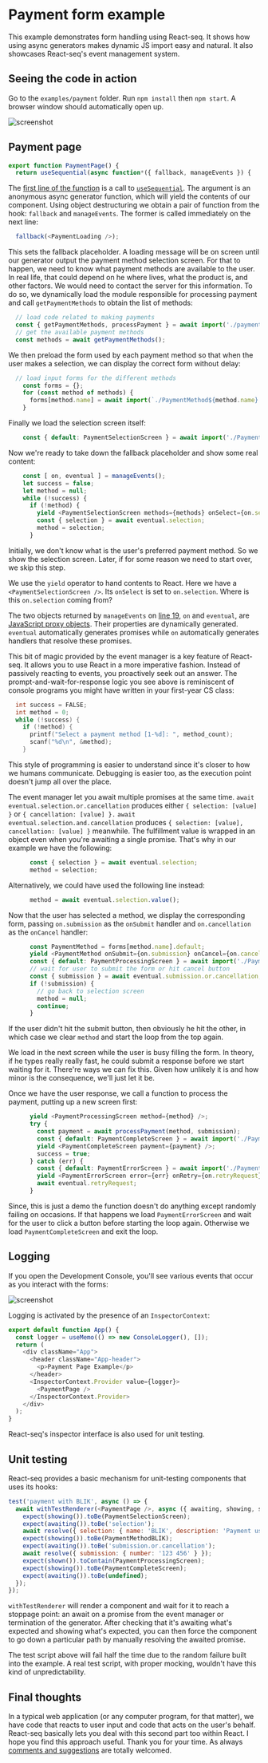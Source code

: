 # Payment form example

This example demonstrates form handling using React-seq. It shows how using async generators makes dynamic
JS import easy and natural. It also showcases React-seq's event management system.

## Seeing the code in action

Go to the `examples/payment` folder. Run `npm install` then `npm start`. A browser window should automatically
open up.

![screenshot](./img/screenshot-1.jpg)

## Payment page

```js
export function PaymentPage() {
  return useSequential(async function*({ fallback, manageEvents }) {
```

The [first line of the function](./src/PaymentPage.js#L5) is a call to
[`useSequential`](../../doc/useSequential.md). The argument is an anonymous async generator function, which will yield
the contents of our component. Using object destructuring we obtain a pair of function from the hook: `fallback` and
`manageEvents`. The former is called immediately on the next line:

```js
  fallback(<PaymentLoading />);
```

This sets the fallback placeholder. A loading message will be on screen until our generator output the payment method
selection screen. For that to happen, we need to know what payment methods are available to the user. In real life,
that could depend on he where lives, what the product is, and other factors. We would need to contact the server
for this information. To do so, we dynamically load the module responsible for processing payment and call
`getPaymentMethods` to obtain the list of methods:

```js
  // load code related to making payments
  const { getPaymentMethods, processPayment } = await import('./payment.js');
  // get the available payment methods
  const methods = await getPaymentMethods();
```

We then preload the form used by each payment method so that when the user makes a selection, we can display the correct
form without delay:

```js
  // load input forms for the different methods
    const forms = {};
    for (const method of methods) {
      forms[method.name] = await import(`./PaymentMethod${method.name}.js`);
    }
```

Finally we load the selection screen itself:

```js
    const { default: PaymentSelectionScreen } = await import('./PaymentSelectionScreen.js');
```

Now we're ready to take down the fallback placeholder and show some real content:

```js
    const [ on, eventual ] = manageEvents();
    let success = false;
    let method = null;
    while (!success) {
      if (!method) {
        yield <PaymentSelectionScreen methods={methods} onSelect={on.selection} />;
        const { selection } = await eventual.selection;
        method = selection;
      }
```

Initially, we don't know what is the user's preferred payment method. So we show the selection screen. Later, if
for some reason we need to start over, we skip this step.

We use the `yield` operator to hand contents to React. Here we have a `<PaymentSelectionScreen />`. Its `onSelect` is
set to `on.selection`. Where is this `on.selection` coming from?

The two objects returned by `manageEvents` on [line 19](./src/PaymentPage.js#L19), `on` and `eventual`, are
[JavaScript proxy objects](https://developer.mozilla.org/en-US/docs/Web/JavaScript/Reference/Global_Objects/Proxy).
Their properties are dynamically generated. `eventual` automatically generates promises while `on` automatically
generates handlers that resolve these promises.

This bit of magic provided by the event manager is a key feature of React-seq. It allows you to use React in a 
more imperative fashion. Instead of passively reacting to events, you proactively seek out an answer. The 
prompt-and-wait-for-response logic you see above is reminiscent of console programs you might have  written in 
your first-year CS class:

```c
  int success = FALSE;
  int method = 0;
  while (!success) {
    if (!method) {
      printf("Select a payment method [1-%d]: ", method_count);
      scanf("%d\n", &method);
    }
```

This style of programming is easier to understand since it's closer to how we humans communicate. Debugging is easier
too, as the execution point doesn't jump all over the place.

The event manager let you await multiple promises at the same time. `await eventual.selection.or.cancellation` 
produces either `{ selection: [value] }` or `{ cancellation: [value] }.` `await eventual.selection.and.cancellation` 
produces `{ selection: [value], cancellation: [value] }` meanwhile. The fulfillment value is wrapped in an object 
even when you're awaiting a single promise. That's why in our example we have the following:

```js
      const { selection } = await eventual.selection;
      method = selection;
```

Alternatively, we could have used the following line instead:

```js
      method = await eventual.selection.value();
```

Now that the user has selected a method, we display the corresponding form, passing `on.submission`
as the `onSubmit` handler and `on.cancellation` as the `onCancel` handler:

```js
      const PaymentMethod = forms[method.name].default;
      yield <PaymentMethod onSubmit={on.submission} onCancel={on.cancellation} />;
      const { default: PaymentProcessingScreen } = await import('./PaymentProcessingScreen.js');
      // wait for user to submit the form or hit cancel button
      const { submission } = await eventual.submission.or.cancellation;
      if (!submission) {
        // go back to selection screen
        method = null;
        continue;
      }
```

If the user didn't hit the submit button, then obviously he hit the other, in which case we clear 
`method` and start the loop from the top again.

We load in the next screen while the user is busy filling the form. In theory, if he types really really 
fast, he could submit a response before we start waiting for it. There're ways we can fix this. Given how 
unlikely it is and how minor is the consequence, we'll just let it be.

Once we have the user response, we call a function to process the payment, putting up a new screen first:

```js
      yield <PaymentProcessingScreen method={method} />;
      try {
        const payment = await processPayment(method, submission);
        const { default: PaymentCompleteScreen } = await import('./PaymentCompleteScreen.js');
        yield <PaymentCompleteScreen payment={payment} />;
        success = true;
      } catch (err) {
        const { default: PaymentErrorScreen } = await import('./PaymentErrorScreen.js');
        yield <PaymentErrorScreen error={err} onRetry={on.retryRequest} />;
        await eventual.retryRequest;
      }
```

Since, this is just a demo the function doesn't do anything except randomly failing on occasions. If that happens we
load `PaymentErrorScreen` and wait for the user to click a button before starting the loop again. Otherwise we load
`PaymentCompleteScreen` and exit the loop.

## Logging

If you open the Development Console, you'll see various events that occur as you interact with the forms:

![screenshot](./img/screenshot-2.jpg)

Logging is activated by the presence of an `InspectorContext`:

```js
export default function App() {
  const logger = useMemo(() => new ConsoleLogger(), []);
  return (
    <div className="App">
      <header className="App-header">
        <p>Payment Page Example</p>
      </header>
      <InspectorContext.Provider value={logger}>
        <PaymentPage />
      </InspectorContext.Provider>
    </div>
  );
}
```

React-seq's inspector interface is also used for unit testing.

## Unit testing

React-seq provides a basic mechanism for unit-testing components that uses its hooks:

```js
test('payment with BLIK', async () => {
  await withTestRenderer(<PaymentPage />, async ({ awaiting, showing, shown, resolve }) => {
    expect(showing()).toBe(PaymentSelectionScreen);
    expect(awaiting()).toBe('selection');
    await resolve({ selection: { name: 'BLIK', description: 'Payment using BLIK' } });
    expect(showing()).toBe(PaymentMethodBLIK);
    expect(awaiting()).toBe('submission.or.cancellation');
    await resolve({ submission: { number: '123 456' } });
    expect(shown()).toContain(PaymentProcessingScreen);
    expect(showing()).toBe(PaymentCompleteScreen);
    expect(awaiting()).toBe(undefined);
  });
});
```

`withTestRenderer` will render a component and wait for it to reach a stoppage point: an await on a promise
from the event manager or termination of the generator. After checking that it's awaiting what's expected and
showing what's expected, you can then force the component to go down a particular path by manually resolving
the awaited promise.

The test script above will fail half the time due to the random failure built into the example. A real test
script, with proper mocking, wouldn't have this kind of unpredictability.

## Final thoughts

In a typical web application (or any computer program, for that matter), we have code that reacts to user input
and code that acts on the user's behalf. React-seq basically lets you deal with this second part too within React. I
hope you find this approach useful. Thank you for your time. As always
[comments and suggestions](https://github.com/chung-leong/react-seq/discussions) are totally welcomed.
